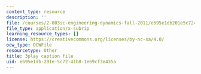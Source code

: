 ```yaml
---
content_type: resource
description: ''
file: /courses/2-003sc-engineering-dynamics-fall-2011/e695e1db201e5c7241b81e69cf3e435a_YZ9y4zcfCPs.srt
file_type: application/x-subrip
learning_resource_types: []
license: https://creativecommons.org/licenses/by-nc-sa/4.0/
ocw_type: OCWFile
resourcetype: Other
title: 3play caption file
uid: e695e1db-201e-5c72-41b8-1e69cf3e435a
---
```

